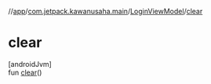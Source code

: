 //[app](../../../index.md)/[com.jetpack.kawanusaha.main](../index.md)/[LoginViewModel](index.md)/[clear](clear.md)

# clear

[androidJvm]\
fun [clear](clear.md)()
